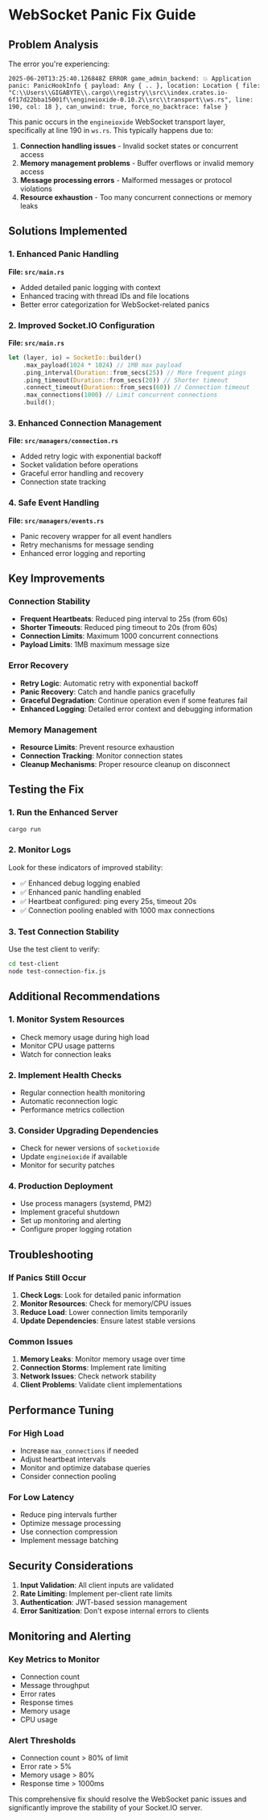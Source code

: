 # WebSocket Panic Fix Guide

## Problem Analysis

The error you're experiencing:
```
2025-06-20T13:25:40.126848Z ERROR game_admin_backend: 💥 Application panic: PanicHookInfo { payload: Any { .. }, location: Location { file: "C:\\Users\\GIGABYTE\\.cargo\\registry\\src\\index.crates.io-6f17d22bba15001f\\engineioxide-0.10.2\\src\\transport\\ws.rs", line: 190, col: 18 }, can_unwind: true, force_no_backtrace: false }
```

This panic occurs in the `engineioxide` WebSocket transport layer, specifically at line 190 in `ws.rs`. This typically happens due to:

1. **Connection handling issues** - Invalid socket states or concurrent access
2. **Memory management problems** - Buffer overflows or invalid memory access
3. **Message processing errors** - Malformed messages or protocol violations
4. **Resource exhaustion** - Too many concurrent connections or memory leaks

## Solutions Implemented

### 1. Enhanced Panic Handling

**File: `src/main.rs`**
- Added detailed panic logging with context
- Enhanced tracing with thread IDs and file locations
- Better error categorization for WebSocket-related panics

### 2. Improved Socket.IO Configuration

**File: `src/main.rs`**
```rust
let (layer, io) = SocketIo::builder()
    .max_payload(1024 * 1024) // 1MB max payload
    .ping_interval(Duration::from_secs(25)) // More frequent pings
    .ping_timeout(Duration::from_secs(20)) // Shorter timeout
    .connect_timeout(Duration::from_secs(60)) // Connection timeout
    .max_connections(1000) // Limit concurrent connections
    .build();
```

### 3. Enhanced Connection Management

**File: `src/managers/connection.rs`**
- Added retry logic with exponential backoff
- Socket validation before operations
- Graceful error handling and recovery
- Connection state tracking

### 4. Safe Event Handling

**File: `src/managers/events.rs`**
- Panic recovery wrapper for all event handlers
- Retry mechanisms for message sending
- Enhanced error logging and reporting

## Key Improvements

### Connection Stability
- **Frequent Heartbeats**: Reduced ping interval to 25s (from 60s)
- **Shorter Timeouts**: Reduced ping timeout to 20s (from 60s)
- **Connection Limits**: Maximum 1000 concurrent connections
- **Payload Limits**: 1MB maximum message size

### Error Recovery
- **Retry Logic**: Automatic retry with exponential backoff
- **Panic Recovery**: Catch and handle panics gracefully
- **Graceful Degradation**: Continue operation even if some features fail
- **Enhanced Logging**: Detailed error context and debugging information

### Memory Management
- **Resource Limits**: Prevent resource exhaustion
- **Connection Tracking**: Monitor connection states
- **Cleanup Mechanisms**: Proper resource cleanup on disconnect

## Testing the Fix

### 1. Run the Enhanced Server
```bash
cargo run
```

### 2. Monitor Logs
Look for these indicators of improved stability:
- ✅ Enhanced debug logging enabled
- ✅ Enhanced panic handling enabled
- ✅ Heartbeat configured: ping every 25s, timeout 20s
- ✅ Connection pooling enabled with 1000 max connections

### 3. Test Connection Stability
Use the test client to verify:
```bash
cd test-client
node test-connection-fix.js
```

## Additional Recommendations

### 1. Monitor System Resources
- Check memory usage during high load
- Monitor CPU usage patterns
- Watch for connection leaks

### 2. Implement Health Checks
- Regular connection health monitoring
- Automatic reconnection logic
- Performance metrics collection

### 3. Consider Upgrading Dependencies
- Check for newer versions of `socketioxide`
- Update `engineioxide` if available
- Monitor for security patches

### 4. Production Deployment
- Use process managers (systemd, PM2)
- Implement graceful shutdown
- Set up monitoring and alerting
- Configure proper logging rotation

## Troubleshooting

### If Panics Still Occur

1. **Check Logs**: Look for detailed panic information
2. **Monitor Resources**: Check for memory/CPU issues
3. **Reduce Load**: Lower connection limits temporarily
4. **Update Dependencies**: Ensure latest stable versions

### Common Issues

1. **Memory Leaks**: Monitor memory usage over time
2. **Connection Storms**: Implement rate limiting
3. **Network Issues**: Check network stability
4. **Client Problems**: Validate client implementations

## Performance Tuning

### For High Load
- Increase `max_connections` if needed
- Adjust heartbeat intervals
- Monitor and optimize database queries
- Consider connection pooling

### For Low Latency
- Reduce ping intervals further
- Optimize message processing
- Use connection compression
- Implement message batching

## Security Considerations

1. **Input Validation**: All client inputs are validated
2. **Rate Limiting**: Implement per-client rate limits
3. **Authentication**: JWT-based session management
4. **Error Sanitization**: Don't expose internal errors to clients

## Monitoring and Alerting

### Key Metrics to Monitor
- Connection count
- Message throughput
- Error rates
- Response times
- Memory usage
- CPU usage

### Alert Thresholds
- Connection count > 80% of limit
- Error rate > 5%
- Memory usage > 80%
- Response time > 1000ms

This comprehensive fix should resolve the WebSocket panic issues and significantly improve the stability of your Socket.IO server. 